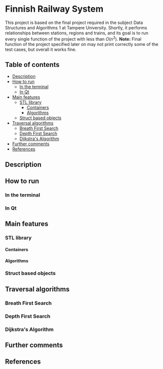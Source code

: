 # Finnish Railway System
This project is based on the final project required in the subject Data Structures and Algorithms 1 at Tampere University. Shortly, it performs relationships between stations, regions and trains, and its goal is to run every single function of the project with less than $O(n^2)$.
**Note:** Final function of the project specified later on may not print correctly some of the test cases, but overall it works fine.

## Table of contents
- [Description](https://github.com/robredomikel/finnish-railway-system#description)
- [How to run](https://github.com/robredomikel/finnish-railway-system#how-to-run)
	- [In the terminal](https://github.com/robredomikel/finnish-railway-system#in-the-terminal)
	- [In Qt](https://github.com/robredomikel/finnish-railway-system#in-qt)
- [Main features](https://github.com/robredomikel/finnish-railway-system#main-features)
	- [STL library](https://github.com/robredomikel/finnish-railway-system#stl-library)
		- [Containers](https://github.com/robredomikel/finnish-railway-system#containers)
		- [Algorithms](https://github.com/robredomikel/finnish-railway-system#algorithms)
	- [Struct based objects](https://github.com/robredomikel/finnish-railway-system#struct-based-objects)
- [Traversal algorithms](https://github.com/robredomikel/finnish-railway-system#traversal-algorithms)
	- [Breath First Search](https://github.com/robredomikel/finnish-railway-system#breath-first-search)
	- [Depth First Search](https://github.com/robredomikel/finnish-railway-system#depth-first-search)
	- [Dijkstra's Algorithm](https://github.com/robredomikel/finnish-railway-system#dijkstras-algorithm)
- [Further comments](https://github.com/robredomikel/finnish-railway-system#further-comments)
- [References](https://github.com/robredomikel/finnish-railway-system#references)

## Description
## How to run
### In the terminal
### In Qt
## Main features
### STL library
#### Containers
#### Algorithms
### Struct based objects
## Traversal algorithms
### Breath First Search
### Depth First Search
### Dijkstra's Algorithm
## Further comments
## References
